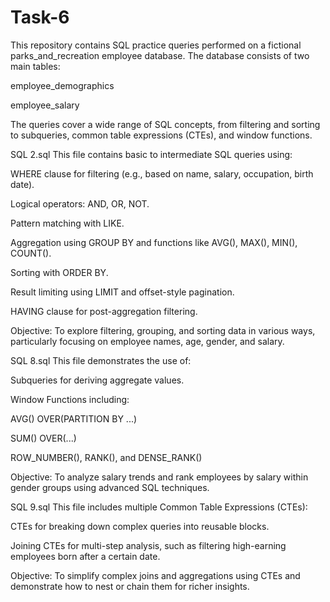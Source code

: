 # Task-6
This repository contains SQL practice queries performed on a fictional parks_and_recreation employee database. The database consists of two main tables:

employee_demographics

employee_salary

The queries cover a wide range of SQL concepts, from filtering and sorting to subqueries, common table expressions (CTEs), and window functions.

SQL 2.sql
This file contains basic to intermediate SQL queries using:

WHERE clause for filtering (e.g., based on name, salary, occupation, birth date).

Logical operators: AND, OR, NOT.

Pattern matching with LIKE.

Aggregation using GROUP BY and functions like AVG(), MAX(), MIN(), COUNT().

Sorting with ORDER BY.

Result limiting using LIMIT and offset-style pagination.

HAVING clause for post-aggregation filtering.

Objective:
To explore filtering, grouping, and sorting data in various ways, particularly focusing on employee names, age, gender, and salary.

SQL 8.sql
This file demonstrates the use of:

Subqueries for deriving aggregate values.

Window Functions including:

AVG() OVER(PARTITION BY ...)

SUM() OVER(...)

ROW_NUMBER(), RANK(), and DENSE_RANK()

Objective:
To analyze salary trends and rank employees by salary within gender groups using advanced SQL techniques.

SQL 9.sql
This file includes multiple Common Table Expressions (CTEs):

CTEs for breaking down complex queries into reusable blocks.

Joining CTEs for multi-step analysis, such as filtering high-earning employees born after a certain date.

Objective:
To simplify complex joins and aggregations using CTEs and demonstrate how to nest or chain them for richer insights.
